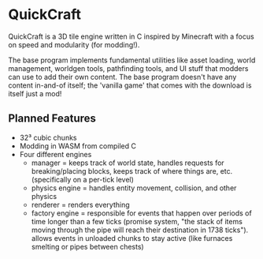 # QuickCraft
QuickCraft is a 3D tile engine written in C inspired by Minecraft with a focus on speed and modularity (for modding!).

The base program implements fundamental utilities like asset loading, world management, worldgen tools, pathfinding tools, and UI stuff that modders can use to add their own content. The base program doesn't have any content in-and-of itself; the 'vanilla game' that comes with the download is itself just a mod!

## Planned Features
- 32³ cubic chunks
- Modding in WASM from compiled C
- Four different engines
  - manager = keeps track of world state, handles requests for breaking/placing blocks, keeps track of where things are, etc. (specifically on a per-tick level)
  - physics engine = handles entity movement, collision, and other physics
  - renderer = renders everything
  - factory engine = responsible for events that happen over periods of time longer than a few ticks (promise system, "the stack of items moving through the pipe will reach their destination in 1738 ticks"). allows events in unloaded chunks to stay active (like furnaces smelting or pipes between chests)
